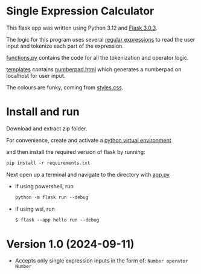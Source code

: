 # Single Expression Calculator

This flask app was written using Python 3.12 and [Flask 3.0.3](requirements.txt).

The logic for this program uses several [regular expressions](https://en.wikipedia.org/wiki/Regular_expression) to read the user input
and tokenize each part of the expression.

[functions.py](functions.py) contains the code for all the tokenization and operator logic.

[templates](templates/) contains [numberpad.html](templates/numberpad.html) which generates a numberpad on localhost for user input.

The colours are funky, coming from [styles.css](static/styles.css).



# Install and run

Download and extract zip folder.

For convenience, create and activate a [python virtual environment](https://docs.python.org/3/library/venv.html)

and then install the required version of flask by running: <br/>
```markdown 
pip install -r requirements.txt
```

Next open up a terminal and navigate to the directory with [app.py](app.py)

- if using powershell,
  run<br/> 
  ```markdown
  python -m flask run --debug
  ```

- if using wsl,
  run<br/>
  ```markdown
  $ flask --app hello run --debug
  ```

# Version 1.0 (2024-09-11)

- Accepts only single expression inputs in the form of:
  ``` Number operator Number ```
